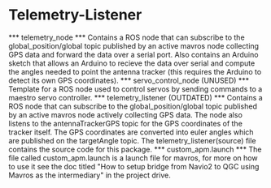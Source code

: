 # Telemetry-Listener

*** telemetry_node ***
Contains a ROS node that can subscribe to the global_position/global topic published by an active mavros node collecting GPS data and forward
the data over a serial port. Also contains an Arduino sketch that allows an Arduino to recieve the data over serial and compute the angles
needed to point the antenna tracker (this requires the Arduino to detect its own GPS coordinates).
*** servo_control_node (UNUSED) ***
Template for a ROS node used to control servos by sending commands to a maestro servo controller.
*** telemetry_listener (OUTDATED) ***
Contains a ROS node that can subscribe to the global_position/global topic published by an active mavros node actively collecting GPS data. The node also listens to the antennaTrackerGPS topic for the GPS coordinates of the tracker itself. The GPS coordinates are converted into euler angles which are published on the targetAngle topic. The telemetry_listener(source) file contains the source code for this package.
*** custom_apm.launch ***
The file called custom_apm.launch is a launch file for mavros, for more on how to use it see the doc titled "How to setup bridge from Navio2 to QGC using Mavros as the intermediary" in the project drive.